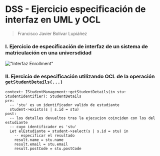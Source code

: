 # DSS - Ejercicio especificación de interfaz en UML y OCL

> Francisco Javier Bolívar Lupiáñez

### I. Ejercicio de especificación de interfaz de un sistema de matriculación en una universdidad

!["Interfaz Enrollment"](IEnrollment.png)

### II. Ejercicio de especificación utilizando OCL de la operación `getStudentDetails(...)`

```
context: IStudentManagement::getStudentDetails(in stu: StudentIdentifier): StudentDetails
pre:
  -- 'stu' es un identificador valido de estudiante
  student->exists(s | s.id = stu)
post:
  -- los detalles devueltos tras la ejecucion coinciden con los del estudiante
  -- cuyo identificador es 'stu'
  Let elEstudiante = student->select(s | s.id = stu) in
    -- especificar el resultado
    result.name = stu.name
    result.email = stu.email
    result.postCode = stu.postCode
```
